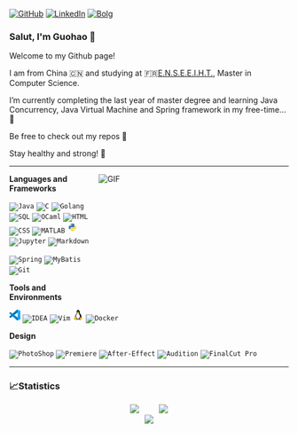 
[![GitHub](https://img.shields.io/badge/github-%23121011.svg?style=for-the-badge&logo=github&logoColor=white)](https://github.com/Dave0126)
[![LinkedIn](https://img.shields.io/badge/linkedin-%230077B5.svg?style=for-the-badge&logo=linkedin&logoColor=white)](https://www.linkedin.com/in/GuohaoDai0126)
[![Bolg](https://img.shields.io/badge/Blog-Lost%20N%20Found-green？?style=for-the-badge)](https://lostnfound.top/)


### Salut, I'm Guohao 👋

Welcome to my Github page! 

I am from China 🇨🇳 and studying at 🇫🇷[E.N.S.E.E.I.H.T.](https://www.enseeiht.fr/fr/index.html), Master in Computer Science.

I’m currently completing the last year of master degree and learning Java Concurrency, Java Virtual Machine and Spring framework in my free-time... 🚀

Be free to check out my repos 🎉

Stay healthy and strong! 💪

---

<img align="right" alt="GIF" src="https://github.com/abhisheknaiidu/abhisheknaiidu/blob/master/code.gif?raw=true" width="343" height="220" title="Do what you like, and do it best!"> 

**Languages and Frameworks**

<code><img height="20" src="https://img.icons8.com/color/48/000000/java-coffee-cup-logo--v1.png" alt="Java" title="Java"></code>
<code><img height="20" src="https://img.icons8.com/color/48/000000/c-programming.png" alt="C" title="C"></code>
<code><img height="20" src="https://user-images.githubusercontent.com/51937841/209331018-4998df48-56ce-4808-b725-a18e871023f0.png" alt="Golang" title="Golang"></code>
<code><img height="20" src="https://user-images.githubusercontent.com/51937841/209328160-a5e230dc-2898-4271-b940-cd88ff9574e3.png" alt="SQL" title="SQL"></code>
<code><img height="20" src="https://ocaml.org/logo.svg" alt="OCaml" title="OCaml"></code>
<code><img height="20" src="https://img.icons8.com/color/48/000000/html-5--v1.png" alt="HTML" title="HTML"></code>
<code><img height="20" src="https://img.icons8.com/dusk/64/000000/css3.png" alt="CSS" title="CSS"></code>
<code><img height="20" src="https://img.icons8.com/fluency/48/000000/matlab.png" alt="MATLAB" title="MATLAB"></code>
<code><img height="20" src="https://raw.githubusercontent.com/github/explore/80688e429a7d4ef2fca1e82350fe8e3517d3494d/topics/python/python.png" alt="Python" title="Python"></code>
<code><img height="20" src="https://user-images.githubusercontent.com/51937841/209330491-89c59d45-d0ef-4caf-aae6-f08bfdee4794.png" alt="Jupyter" title="Jupyter"></code>
<code><img height="20" src="https://user-images.githubusercontent.com/51937841/209326627-dae28557-5c22-4c86-9b62-1d4bfa426713.png" alt="Markdown" title="Markdown"></code>

<code><img height="20" src="https://spring.io/images/spring-initializr-4291cc0115eb104348717b82161a81de.svg" alt="Spring" title="Spring"></code>
<code><img height="20" src="https://user-images.githubusercontent.com/51937841/209326116-809db206-1518-4fc6-ae14-a63e3b2a1717.png" alt="MyBatis" title="MyBatis"></code>
<code><img height="20" src="https://user-images.githubusercontent.com/51937841/209330070-70698d31-dc41-4bf2-993b-82b09234320b.png" alt="Git" title="Git"></code>
<br>



**Tools and Environments**

<code><img height="20" src="https://raw.githubusercontent.com/github/explore/80688e429a7d4ef2fca1e82350fe8e3517d3494d/topics/visual-studio-code/visual-studio-code.png" alt="VSCode" title="VSCode"></code>
<code><img height="20" src="https://img.icons8.com/color/48/000000/intellij-idea.png" alt="IDEA" title="IDEA"></code>
<code><img height="20" src="https://user-images.githubusercontent.com/51937841/209324712-2f52f0de-d018-477d-bcd6-43c5ca2cae75.png" alt="Vim" title="Vim"></code>
<code><img height="20" src="https://raw.githubusercontent.com/github/explore/80688e429a7d4ef2fca1e82350fe8e3517d3494d/topics/linux/linux.png" alt="Linux" title="Linux"></code>
<code><img height="20" src="https://user-images.githubusercontent.com/51937841/209330298-7a01d74d-8603-4904-830f-e4f26cd9c3a3.png" alt="Docker" title="Docker"></code>

**Design**

<code><img height="20" src="https://img.icons8.com/color/50/000000/adobe-photoshop.png" alt="PhotoShop" title="PhotoShop"></code>
<code><img height="20" src="https://img.icons8.com/color/48/000000/adobe-premiere-pro.png" alt="Premiere" title="Premiere"></code>
<code><img height="20" src="https://img.icons8.com/color/48/000000/adobe-after-effects.png" alt="After-Effect" title="After-Effect"></code>
<code><img height="20" src="https://img.icons8.com/color/48/000000/adobe-audition.png" alt="Audition" title="Audition"></code>
<code><img height="20" src="https://user-images.githubusercontent.com/51937841/209329898-9b02a2c8-16d2-4a42-bd27-1be811659c21.png" alt="FinalCut Pro" title="FinalCut Pro"></code>

---

### 📈Statistics

<div align="center">
    <span>&emsp;&emsp;</span>
    <img height="170px" src="https://github-readme-stats.vercel.app/api?username=Dave0126" />
    <span>&emsp;&emsp;</span>
    <img height="170px" src="https://github-readme-stats.vercel.app/api/top-langs/?username=Dave0126&layout=compact&langs_count=8" />
    <span>&emsp;&emsp;</span>
</div>

<div align="center">
    <img  src="https://github-readme-streak-stats.herokuapp.com/?user=Dave0126" />
</div>


